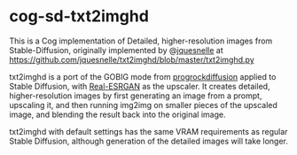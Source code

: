 # cog-sd-txt2imghd

This is a Cog implementation of Detailed, higher-resolution images from Stable-Diffusion, originally implemented by @[jquesnelle](https://github.com/jquesnelle) at https://github.com/jquesnelle/txt2imghd/blob/master/txt2imghd.py


txt2imghd is a port of the GOBIG mode from [progrockdiffusion](https://github.com/lowfuel/progrockdiffusion) applied to Stable Diffusion, with [Real-ESRGAN](https://github.com/xinntao/Real-ESRGAN) as the upscaler. It creates detailed, higher-resolution images by first generating an image from a prompt, upscaling it, and then running img2img on smaller pieces of the upscaled image, and blending the result back into the original image.

txt2imghd with default settings has the same VRAM requirements as regular Stable Diffusion, although generation of the detailed images will take longer.
